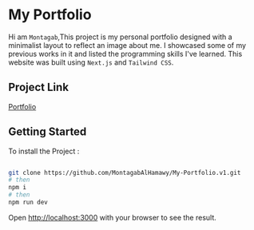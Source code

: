 # My Portfolio

Hi am `Montagab`,This project is my personal portfolio designed with a minimalist layout to reflect an image about me. I showcased some of my previous works in it and listed the programming skills I've learned. This website was built using `Next.js` and `Tailwind CSS`.

## Project Link

[Portfolio](https://montagab-v1.vercel.app/)


## Getting Started

To install the Project :

```bash

git clone https://github.com/MontagabAlHamawy/My-Portfolio.v1.git
# then
npm i
# then 
npm run dev

```

Open [http://localhost:3000](http://localhost:3000) with your browser to see the result.

